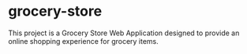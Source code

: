 # grocery-store
This project is a Grocery Store Web Application designed to provide an online shopping experience for grocery items.
